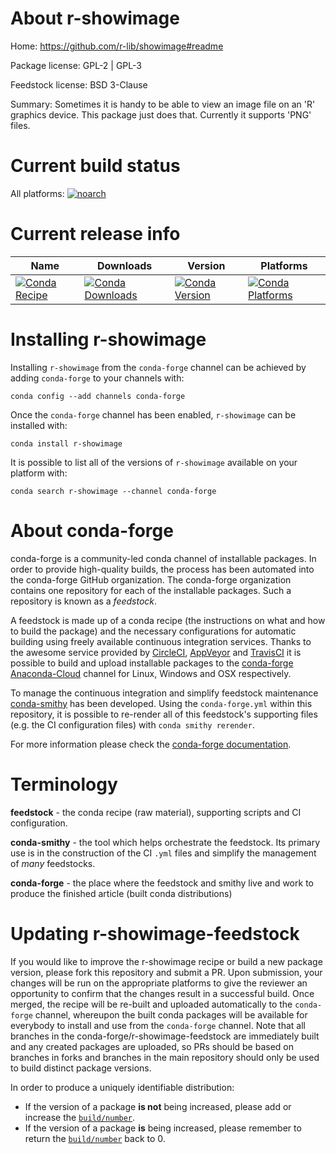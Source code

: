 About r-showimage
=================

Home: https://github.com/r-lib/showimage#readme

Package license: GPL-2 | GPL-3

Feedstock license: BSD 3-Clause

Summary: Sometimes it is handy to be able to view an image file on an 'R' graphics device. This package just does that. Currently it supports 'PNG' files.



Current build status
====================

All platforms:
[![noarch](https://img.shields.io/circleci/project/github/conda-forge/r-showimage-feedstock/master.svg?label=noarch)](https://circleci.com/gh/conda-forge/r-showimage-feedstock)

Current release info
====================

| Name | Downloads | Version | Platforms |
| --- | --- | --- | --- |
| [![Conda Recipe](https://img.shields.io/badge/recipe-r--showimage-green.svg)](https://anaconda.org/conda-forge/r-showimage) | [![Conda Downloads](https://img.shields.io/conda/dn/conda-forge/r-showimage.svg)](https://anaconda.org/conda-forge/r-showimage) | [![Conda Version](https://img.shields.io/conda/vn/conda-forge/r-showimage.svg)](https://anaconda.org/conda-forge/r-showimage) | [![Conda Platforms](https://img.shields.io/conda/pn/conda-forge/r-showimage.svg)](https://anaconda.org/conda-forge/r-showimage) |

Installing r-showimage
======================

Installing `r-showimage` from the `conda-forge` channel can be achieved by adding `conda-forge` to your channels with:

```
conda config --add channels conda-forge
```

Once the `conda-forge` channel has been enabled, `r-showimage` can be installed with:

```
conda install r-showimage
```

It is possible to list all of the versions of `r-showimage` available on your platform with:

```
conda search r-showimage --channel conda-forge
```


About conda-forge
=================

conda-forge is a community-led conda channel of installable packages.
In order to provide high-quality builds, the process has been automated into the
conda-forge GitHub organization. The conda-forge organization contains one repository
for each of the installable packages. Such a repository is known as a *feedstock*.

A feedstock is made up of a conda recipe (the instructions on what and how to build
the package) and the necessary configurations for automatic building using freely
available continuous integration services. Thanks to the awesome service provided by
[CircleCI](https://circleci.com/), [AppVeyor](https://www.appveyor.com/)
and [TravisCI](https://travis-ci.org/) it is possible to build and upload installable
packages to the [conda-forge](https://anaconda.org/conda-forge)
[Anaconda-Cloud](https://anaconda.org/) channel for Linux, Windows and OSX respectively.

To manage the continuous integration and simplify feedstock maintenance
[conda-smithy](https://github.com/conda-forge/conda-smithy) has been developed.
Using the ``conda-forge.yml`` within this repository, it is possible to re-render all of
this feedstock's supporting files (e.g. the CI configuration files) with ``conda smithy rerender``.

For more information please check the [conda-forge documentation](https://conda-forge.org/docs/).

Terminology
===========

**feedstock** - the conda recipe (raw material), supporting scripts and CI configuration.

**conda-smithy** - the tool which helps orchestrate the feedstock.
                   Its primary use is in the construction of the CI ``.yml`` files
                   and simplify the management of *many* feedstocks.

**conda-forge** - the place where the feedstock and smithy live and work to
                  produce the finished article (built conda distributions)


Updating r-showimage-feedstock
==============================

If you would like to improve the r-showimage recipe or build a new
package version, please fork this repository and submit a PR. Upon submission,
your changes will be run on the appropriate platforms to give the reviewer an
opportunity to confirm that the changes result in a successful build. Once
merged, the recipe will be re-built and uploaded automatically to the
`conda-forge` channel, whereupon the built conda packages will be available for
everybody to install and use from the `conda-forge` channel.
Note that all branches in the conda-forge/r-showimage-feedstock are
immediately built and any created packages are uploaded, so PRs should be based
on branches in forks and branches in the main repository should only be used to
build distinct package versions.

In order to produce a uniquely identifiable distribution:
 * If the version of a package **is not** being increased, please add or increase
   the [``build/number``](https://conda.io/docs/user-guide/tasks/build-packages/define-metadata.html#build-number-and-string).
 * If the version of a package **is** being increased, please remember to return
   the [``build/number``](https://conda.io/docs/user-guide/tasks/build-packages/define-metadata.html#build-number-and-string)
   back to 0.
